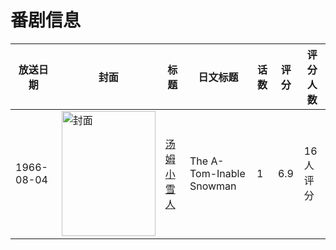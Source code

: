 # 番剧信息

|放送日期|封面|标题|日文标题|话数|评分|评分人数|
|---|---|---|---|---|---|---|
|1966-08-04|<img src="https://lain.bgm.tv/pic/cover/c/4e/d3/280941_MHmz7.jpg" alt="封面" style="width:150px;height:200px;object-fit:cover;">|[汤姆小雪人](https://bangumi.tv/subject/280941)|The A-Tom-Inable Snowman|1|6.9|16人评分|
